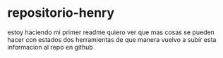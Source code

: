 # repositorio-henry
estoy haciendo mi primer readme
quiero ver que mas cosas se pueden hacer con estados dos herramientas
de que manera vuelvo a subir esta informacion al repo en github